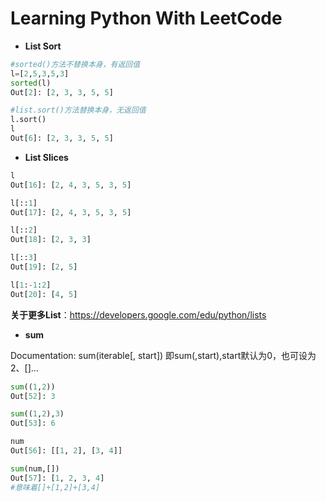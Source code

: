 # Learning Python With LeetCode

* **List Sort**
```python
#sorted()方法不替换本身，有返回值
l=[2,5,3,5,3]
sorted(l)
Out[2]: [2, 3, 3, 5, 5]

#list.sort()方法替换本身，无返回值
l.sort()
l
Out[6]: [2, 3, 3, 5, 5]
```

* **List Slices**
```python
l
Out[16]: [2, 4, 3, 5, 3, 5]

l[::1]
Out[17]: [2, 4, 3, 5, 3, 5]

l[::2]
Out[18]: [2, 3, 3]

l[::3]
Out[19]: [2, 5]

l[1:-1:2]
Out[20]: [4, 5]
```
**关于更多List**：https://developers.google.com/edu/python/lists


* **sum**

Documentation: sum(iterable[, start])
即sum(,start),start默认为0，也可设为2、[]...
```python
sum((1,2))
Out[52]: 3

sum((1,2),3)
Out[53]: 6

num
Out[56]: [[1, 2], [3, 4]]

sum(num,[])
Out[57]: [1, 2, 3, 4]
#意味着[]+[1,2]+[3,4]
```
